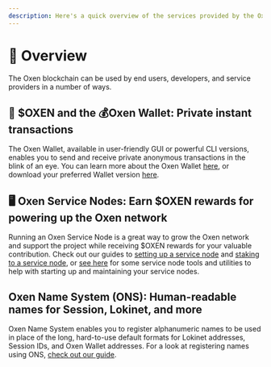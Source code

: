 ```yaml
---
description: Here's a quick overview of the services provided by the Oxen blockchain
---
```


# 📍   Overview

The Oxen blockchain can be used by end users, developers, and service providers in a number of ways.

## 💸 $OXEN and the 💰Oxen Wallet: Private instant transactions

The Oxen Wallet, available in user-friendly GUI or powerful CLI versions, enables you to send and receive private anonymous transactions in the blink of an eye. You can learn more about the Oxen Wallet [here](overview.md), or download your preferred Wallet version [here](https://github.com/loki-project/loki-electron-gui-wallet/releases).

## 🖥 Oxen Service Nodes: Earn $OXEN rewards for powering up the Oxen network

Running an Oxen Service Node is a great way to grow the Oxen network and support the project while receiving $OXEN rewards for your valuable contribution. Check out our guides to [setting up a service node](oxen-service-node-guides/setting-up-an-oxen-service-node.md) and [staking to a service node](oxen-service-node-guides/staking-to-shared-service-node.md), or [see here](oxen-service-node-guides/service-node-tools-upkeep.md) for some service node tools and utilities to help with starting up and maintaining your service nodes.

## Oxen Name System \(ONS\): Human-readable names for Session, Lokinet, and more

Oxen Name System enables you to register alphanumeric names to be used in place of the long, hard-to-use default formats for Lokinet addresses, Session IDs, and Oxen Wallet addresses. For a look at registering names using ONS, [check out our guide](using-oxen-name-system.md).

